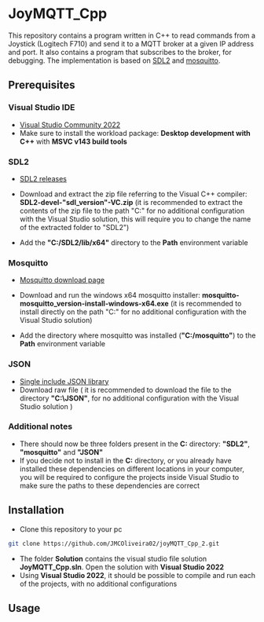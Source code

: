 # JoyMQTT_Cpp

This repository contains a program written in C++ to read commands from a Joystick (Logitech F710) and send it to a MQTT broker at a given IP address and port. It also contains a program that subscribes to the broker, for debugging. The implementation is based on [SDL2](https://www.libsdl.org/) and [mosquitto](https://mosquitto.org/).


## Prerequisites
### Visual Studio IDE
* [Visual Studio Community 2022](https://visualstudio.microsoft.com/vs/)
* Make sure to install the workload package: **Desktop development with C++** with **MSVC v143 build tools**
### SDL2
* [SDL2 releases](https://github.com/libsdl-org/SDL/releases/tag/release-2.30.6)

* Download and extract the zip file referring to the Visual C++ compiler: **SDL2-devel-"sdl_version"-VC.zip** (it is recommended to extract the contents of the zip file to the path "C:" for no additional configuration with the Visual Studio solution, this will require you to change the name of the extracted folder to "SDL2")


* Add the **"C:/SDL2/lib/x64"** directory to the **Path**
environment variable
### Mosquitto
* [Mosquitto download page](https://mosquitto.org/download/)

* Download and run the windows x64 mosquitto installer: **mosquitto-mosquitto_version-install-windows-x64.exe** (it is recommended to install directly on the path "C:" for no additional configuration with the Visual Studio solution)

* Add the directory where mosquitto was installed (**"C:/mosquitto"**) to the **Path** environment variable

### JSON
* [Single include JSON library](https://github.com/nlohmann/json/blob/develop/single_include/nlohmann/json.hpp)
* Download raw file ( it is recommended to download the file to the directory **"C:\JSON"**, for no additional configuration with the Visual Studio solution )

### Additional notes
* There should now be three folders present in the **C:** directory: **"SDL2"**, **"mosquitto"** and **"JSON"**
* If you decide not to install in the **C:** directory, or you already have installed these dependencies on different locations in your computer, you will be required to configure the projects inside Visual Studio to make sure the paths to these dependencies are correct


## Installation
* Clone this repository to your pc
```sh
git clone https://github.com/JMCOliveira02/joyMQTT_Cpp_2.git
```
* The folder **Solution** contains the visual studio file solution **JoyMQTT_Cpp.sln**. Open the solution with **Visual Studio 2022**
* Using **Visual Studio 2022**, it should be possible to compile and run each of the projects, with no additional configurations

## Usage


